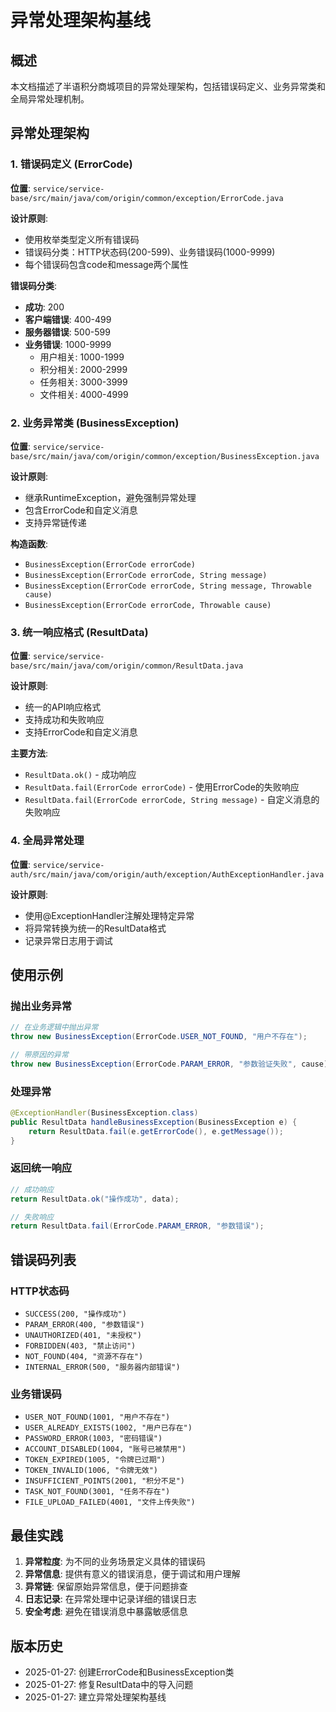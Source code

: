 # 异常处理架构基线

## 概述
本文档描述了半语积分商城项目的异常处理架构，包括错误码定义、业务异常类和全局异常处理机制。

## 异常处理架构

### 1. 错误码定义 (ErrorCode)
**位置**: `service/service-base/src/main/java/com/origin/common/exception/ErrorCode.java`

**设计原则**:
- 使用枚举类型定义所有错误码
- 错误码分类：HTTP状态码(200-599)、业务错误码(1000-9999)
- 每个错误码包含code和message两个属性

**错误码分类**:
- **成功**: 200
- **客户端错误**: 400-499
- **服务器错误**: 500-599
- **业务错误**: 1000-9999
  - 用户相关: 1000-1999
  - 积分相关: 2000-2999
  - 任务相关: 3000-3999
  - 文件相关: 4000-4999

### 2. 业务异常类 (BusinessException)
**位置**: `service/service-base/src/main/java/com/origin/common/exception/BusinessException.java`

**设计原则**:
- 继承RuntimeException，避免强制异常处理
- 包含ErrorCode和自定义消息
- 支持异常链传递

**构造函数**:
- `BusinessException(ErrorCode errorCode)`
- `BusinessException(ErrorCode errorCode, String message)`
- `BusinessException(ErrorCode errorCode, String message, Throwable cause)`
- `BusinessException(ErrorCode errorCode, Throwable cause)`

### 3. 统一响应格式 (ResultData)
**位置**: `service/service-base/src/main/java/com/origin/common/ResultData.java`

**设计原则**:
- 统一的API响应格式
- 支持成功和失败响应
- 支持ErrorCode和自定义消息

**主要方法**:
- `ResultData.ok()` - 成功响应
- `ResultData.fail(ErrorCode errorCode)` - 使用ErrorCode的失败响应
- `ResultData.fail(ErrorCode errorCode, String message)` - 自定义消息的失败响应

### 4. 全局异常处理
**位置**: `service/service-auth/src/main/java/com/origin/auth/exception/AuthExceptionHandler.java`

**设计原则**:
- 使用@ExceptionHandler注解处理特定异常
- 将异常转换为统一的ResultData格式
- 记录异常日志用于调试

## 使用示例

### 抛出业务异常
```java
// 在业务逻辑中抛出异常
throw new BusinessException(ErrorCode.USER_NOT_FOUND, "用户不存在");

// 带原因的异常
throw new BusinessException(ErrorCode.PARAM_ERROR, "参数验证失败", cause);
```

### 处理异常
```java
@ExceptionHandler(BusinessException.class)
public ResultData handleBusinessException(BusinessException e) {
    return ResultData.fail(e.getErrorCode(), e.getMessage());
}
```

### 返回统一响应
```java
// 成功响应
return ResultData.ok("操作成功", data);

// 失败响应
return ResultData.fail(ErrorCode.PARAM_ERROR, "参数错误");
```

## 错误码列表

### HTTP状态码
- `SUCCESS(200, "操作成功")`
- `PARAM_ERROR(400, "参数错误")`
- `UNAUTHORIZED(401, "未授权")`
- `FORBIDDEN(403, "禁止访问")`
- `NOT_FOUND(404, "资源不存在")`
- `INTERNAL_ERROR(500, "服务器内部错误")`

### 业务错误码
- `USER_NOT_FOUND(1001, "用户不存在")`
- `USER_ALREADY_EXISTS(1002, "用户已存在")`
- `PASSWORD_ERROR(1003, "密码错误")`
- `ACCOUNT_DISABLED(1004, "账号已被禁用")`
- `TOKEN_EXPIRED(1005, "令牌已过期")`
- `TOKEN_INVALID(1006, "令牌无效")`
- `INSUFFICIENT_POINTS(2001, "积分不足")`
- `TASK_NOT_FOUND(3001, "任务不存在")`
- `FILE_UPLOAD_FAILED(4001, "文件上传失败")`

## 最佳实践

1. **异常粒度**: 为不同的业务场景定义具体的错误码
2. **异常信息**: 提供有意义的错误消息，便于调试和用户理解
3. **异常链**: 保留原始异常信息，便于问题排查
4. **日志记录**: 在异常处理中记录详细的错误日志
5. **安全考虑**: 避免在错误消息中暴露敏感信息

## 版本历史
- 2025-01-27: 创建ErrorCode和BusinessException类
- 2025-01-27: 修复ResultData中的导入问题
- 2025-01-27: 建立异常处理架构基线 